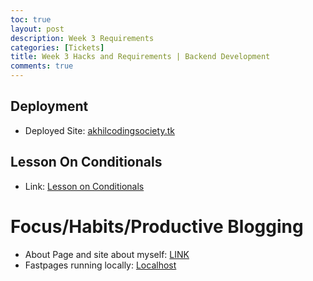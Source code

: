 ```yaml
---
toc: true
layout: post
description: Week 3 Requirements
categories: [Tickets]
title: Week 3 Hacks and Requirements | Backend Development
comments: true
---
```



## Deployment
- Deployed Site: [akhilcodingsociety.tk](akhilcodingsociety.tk)

## Lesson On Conditionals
- Link: [Lesson on Conditionals](https://akhilnandhakumar.github.io/CSA/unit-3/2022/09/11/conditionals-lesson.html)

# Focus/Habits/Productive Blogging
- About Page and site about myself: [LINK](https://akhilnandhakumar.github.io/CSA/about/)
- Fastpages running locally: [Localhost](http://0.0.0.0:4000/CSA/)